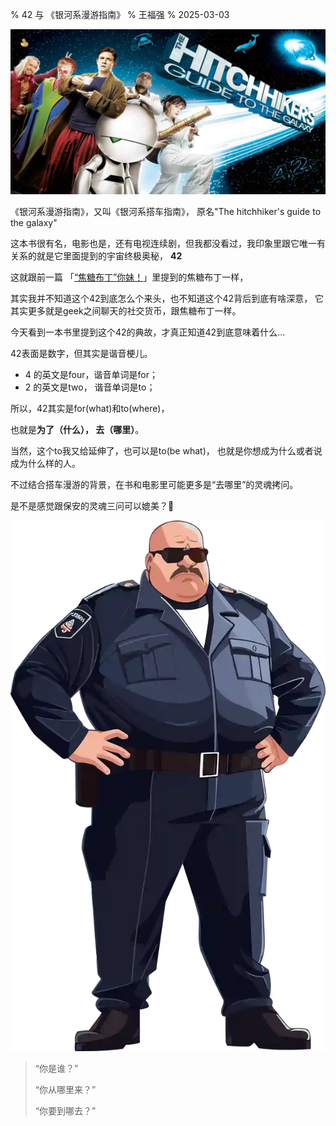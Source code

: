 % 42 与 《银河系漫游指南》
% 王福强
% 2025-03-03

![](./images/the-cover-of-hitchhiker-guide-galaxy.jpg)

《银河系漫游指南》，又叫《银河系搭车指南》， 原名"The hitchhiker's guide to the galaxy"

这本书很有名，电影也是，还有电视连续剧，但我都没看过，我印象里跟它唯一有关系的就是它里面提到的宇宙终极奥秘， **42**

这就跟前一篇 「[“焦糖布丁”你妹！](https://afoo.me/posts/2025-02-28-jobs-to-be-done-in-zh.html)」里提到的焦糖布丁一样，

其实我并不知道这个42到底怎么个来头，也不知道这个42背后到底有啥深意， 它其实更多就是geek之间聊天的社交货币，跟焦糖布丁一样。

今天看到一本书里提到这个42的典故，才真正知道42到底意味着什么...

42表面是数字，但其实是谐音梗儿。

- 4 的英文是four，谐音单词是for；
- 2 的英文是two， 谐音单词是to；

所以，42其实是for(what)和to(where)，

也就是**为了（什么）， 去（哪里）**。

当然，这个to我又给延伸了，也可以是to(be what)， 也就是你想成为什么或者说成为什么样的人。

不过结合搭车漫游的背景，在书和电影里可能更多是“去哪里”的灵魂拷问。

是不是感觉跟保安的灵魂三问可以媲美？🤣

![](./images/security-man.webp)

> “你是谁？” 
> 
> “你从哪里来？” 
> 
> “你要到哪去？”

